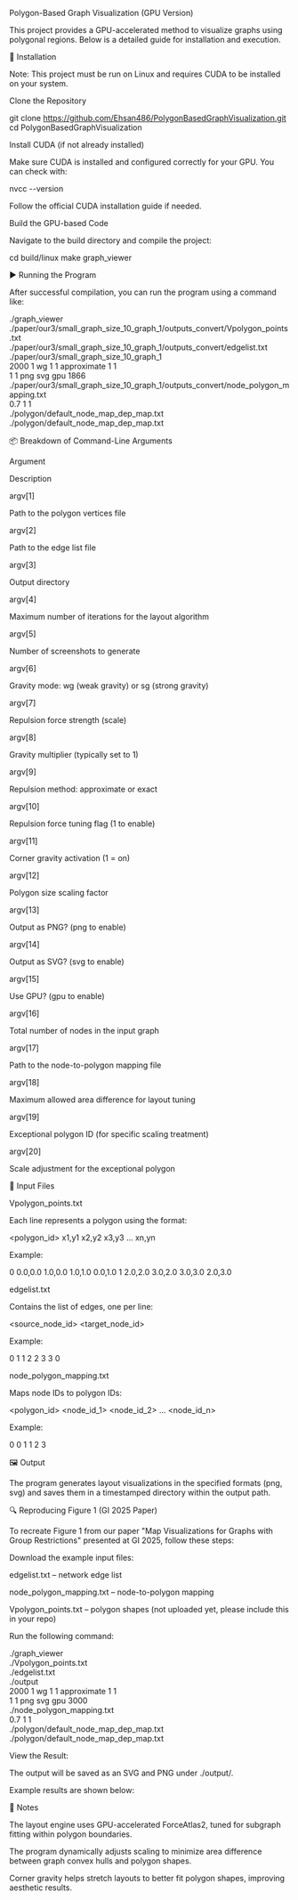 Polygon-Based Graph Visualization (GPU Version)

This project provides a GPU-accelerated method to visualize graphs using polygonal regions. Below is a detailed guide for installation and execution.

🔧 Installation

Note: This project must be run on Linux and requires CUDA to be installed on your system.

Clone the Repository

git clone https://github.com/Ehsan486/PolygonBasedGraphVisualization.git
cd PolygonBasedGraphVisualization

Install CUDA (if not already installed)

Make sure CUDA is installed and configured correctly for your GPU. You can check with:

nvcc --version

Follow the official CUDA installation guide if needed.

Build the GPU-based Code

Navigate to the build directory and compile the project:

cd build/linux
make graph_viewer

▶️ Running the Program

After successful compilation, you can run the program using a command like:

./graph_viewer \
  ./paper/our3/small_graph_size_10_graph_1/outputs_convert/Vpolygon_points.txt \
  ./paper/our3/small_graph_size_10_graph_1/outputs_convert/edgelist.txt \
  ./paper/our3/small_graph_size_10_graph_1 \
  2000 1 wg 1 1 approximate 1 1 \
  1 1 png svg gpu 1866 \
  ./paper/our3/small_graph_size_10_graph_1/outputs_convert/node_polygon_mapping.txt \
  0.7 1 1 \
  ./polygon/default_node_map_dep_map.txt \
  ./polygon/default_node_map_dep_map.txt

📦 Breakdown of Command-Line Arguments

Argument

Description

argv[1]

Path to the polygon vertices file

argv[2]

Path to the edge list file

argv[3]

Output directory

argv[4]

Maximum number of iterations for the layout algorithm

argv[5]

Number of screenshots to generate

argv[6]

Gravity mode: wg (weak gravity) or sg (strong gravity)

argv[7]

Repulsion force strength (scale)

argv[8]

Gravity multiplier (typically set to 1)

argv[9]

Repulsion method: approximate or exact

argv[10]

Repulsion force tuning flag (1 to enable)

argv[11]

Corner gravity activation (1 = on)

argv[12]

Polygon size scaling factor

argv[13]

Output as PNG? (png to enable)

argv[14]

Output as SVG? (svg to enable)

argv[15]

Use GPU? (gpu to enable)

argv[16]

Total number of nodes in the input graph

argv[17]

Path to the node-to-polygon mapping file

argv[18]

Maximum allowed area difference for layout tuning

argv[19]

Exceptional polygon ID (for specific scaling treatment)

argv[20]

Scale adjustment for the exceptional polygon

📂 Input Files

Vpolygon_points.txt

Each line represents a polygon using the format:

<polygon_id> x1,y1 x2,y2 x3,y3 ... xn,yn

Example:

0 0.0,0.0 1.0,0.0 1.0,1.0 0.0,1.0
1 2.0,2.0 3.0,2.0 3.0,3.0 2.0,3.0

edgelist.txt

Contains the list of edges, one per line:

<source_node_id> <target_node_id>

Example:

0 1
1 2
2 3
3 0

node_polygon_mapping.txt

Maps node IDs to polygon IDs:

<polygon_id> <node_id_1> <node_id_2> ... <node_id_n>

Example:

0 0 1
1 2 3

🖼️ Output

The program generates layout visualizations in the specified formats (png, svg) and saves them in a timestamped directory within the output path.

🔍 Reproducing Figure 1 (GI 2025 Paper)

To recreate Figure 1 from our paper "Map Visualizations for Graphs with Group Restrictions" presented at GI 2025, follow these steps:

Download the example input files:

edgelist.txt – network edge list

node_polygon_mapping.txt – node-to-polygon mapping

Vpolygon_points.txt – polygon shapes (not uploaded yet, please include this in your repo)

Run the following command:

./graph_viewer \
  ./Vpolygon_points.txt \
  ./edgelist.txt \
  ./output \
  2000 1 wg 1 1 approximate 1 1 \
  1 1 png svg gpu 3000 \
  ./node_polygon_mapping.txt \
  0.7 1 1 \
  ./polygon/default_node_map_dep_map.txt \
  ./polygon/default_node_map_dep_map.txt

View the Result:

The output will be saved as an SVG and PNG under ./output/.

Example results are shown below:




📌 Notes

The layout engine uses GPU-accelerated ForceAtlas2, tuned for subgraph fitting within polygon boundaries.

The program dynamically adjusts scaling to minimize area difference between graph convex hulls and polygon shapes.

Corner gravity helps stretch layouts to better fit polygon shapes, improving aesthetic results.
